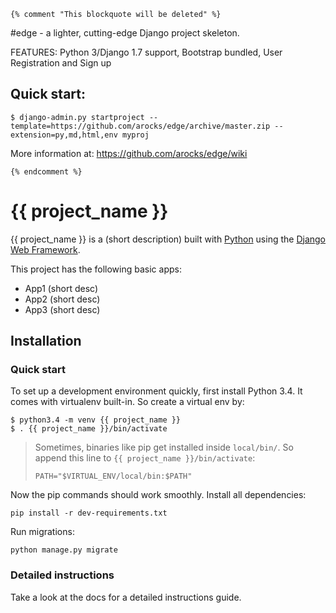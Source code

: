     {% comment "This blockquote will be deleted" %}
 
#edge - a lighter, cutting-edge Django project skeleton.

FEATURES: Python 3/Django 1.7 support, Bootstrap bundled, User Registration and Sign up

## Quick start:

    $ django-admin.py startproject --template=https://github.com/arocks/edge/archive/master.zip --extension=py,md,html,env myproj

More information at: https://github.com/arocks/edge/wiki




    {% endcomment %}
# {{ project_name }}

{{ project_name }} is a (short description) built with [Python][0] using the [Django Web Framework][1].

This project has the following basic apps:

* App1 (short desc)
* App2 (short desc)
* App3 (short desc)

## Installation

### Quick start

To set up a development environment quickly, first install Python 3.4. It
comes with virtualenv built-in. So create a virtual env by:

    $ python3.4 -m venv {{ project_name }}
    $ . {{ project_name }}/bin/activate

> Sometimes, binaries like pip get installed inside `local/bin/`. So append
> this line to `{{ project_name }}/bin/activate`:
>
> `PATH="$VIRTUAL_ENV/local/bin:$PATH"`

Now the pip commands should work smoothly. Install all dependencies:

    pip install -r dev-requirements.txt

Run migrations:

    python manage.py migrate

### Detailed instructions

Take a look at the docs for a detailed instructions guide.

[0]: https://www.python.org/
[1]: https://www.djangoproject.com/
